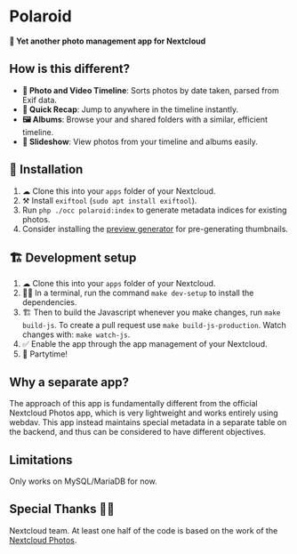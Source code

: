 # Polaroid

**📸 Yet another photo management app for Nextcloud**

## How is this different?

* **📸 Photo and Video Timeline**: Sorts photos by date taken, parsed from Exif data.
* **🤔 Quick Recap**: Jump to anywhere in the timeline instantly.
* **🖼️ Albums**: Browse your and shared folders with a similar, efficient timeline.
* **🎦 Slideshow**: View photos from your timeline and albums easily.

## 🚀 Installation

1. ☁ Clone this into your `apps` folder of your Nextcloud.
1. ⚒️ Install `exiftool` (`sudo apt install exiftool`).
1. Run `php ./occ polaroid:index` to generate metadata indices for existing photos.
1. Consider installing the [preview generator](https://github.com/rullzer/previewgenerator) for pre-generating thumbnails.

## 🏗 Development setup

1. ☁ Clone this into your `apps` folder of your Nextcloud.
1. 👩‍💻 In a terminal, run the command `make dev-setup` to install the dependencies.
1. 🏗 Then to build the Javascript whenever you make changes, run `make build-js`. To create a pull request use `make build-js-production`. Watch changes with: `make watch-js`.
1. ✅ Enable the app through the app management of your Nextcloud.
1. 🎉 Partytime!

## Why a separate app?
The approach of this app is fundamentally different from the official Nextcloud Photos app, which is very lightweight and works entirely using webdav. This app instead maintains special metadata in a separate table on the backend, and thus can be considered to have different objectives.

## Limitations
Only works on MySQL/MariaDB for now.

## Special Thanks 🙏🏻
Nextcloud team. At least one half of the code is based on the work of the [Nextcloud Photos](https://github.com/nextcloud/photos).